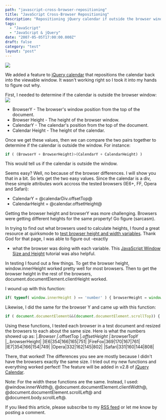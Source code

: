 ```yaml
---
path: "javascript-cross-browser-repositioning"
title: "JavaScript Cross-Browser Repositioning"
description: "Repositioning jQuery calendar if outside the browser window in IE6, IE7, FireFox, Safari and Opera web browsers."
tags: 
  - "JavaScript"
  - "JavaScript & jQuery"
date: "2007-05-05T17:00:00.000Z"
draft: false
category: "test"
layout: "post"
---
```


![](http://marcgrabanski.com/img/calendar-reposition.gif)

We added a feature to [jQuery calendar](http://marcgrabanski.com/code/jquery-calendar) that repositions the calendar back into the viewable window. It wasn't working right so I took it into my hands to figure out why.

First, I needed to determine if the calendar is outside the browser window:
![](http://marcgrabanski.com/img/calendar-heights.gif)

- BrowserY - The browser's window position from the top of the document.
- Browser Height - The height of the browser window.
- CalendarY - The calendar's position from the top of the document.
- Calendar Height - The height of the calendar.

Once we get these values, then we can compare the two pairs together to determine if the calendar is outside the window. For instance:
```js
if ( (BrowserY + BrowserHeight)>(CalendarY + CalendarHeight) )
```

This would tell us if the calendar is outside the window.

Seems easy? Well, no because of the browser differences. I will show you that in a bit. So lets get the two easy values. Since the calendar is a div, these simple attributes work accross the tested browsers (IE6+, FF, Opera and Safari): 
- CalendarY = @calendarDiv.offsetTop@
- CalendarHeight = @calendar.offsetHeight@

Getting the browser height and browserY was more challenging. Browsers were getting different heights for the same property! Go figure (sarcasm).

In trying to find out what browsers used to calculate heights, I found a great resource at quirksmode to [test browser height and width variables](http://www.quirksmode.org/js/doctype_on.html). Thank God for that page, I was able to figure out 
-exactly
- what the browser was doing with each variable. This [JavaScript Window Size and Height](http://www.howtocreate.co.uk/tutorials/javascript/browserwindow) tutorial was also helpful.

In testing I found out a few things. To get the browser height, window.innerHeight worked pretty well for most browsers. Then to get the browser height in the rest of the browsers, document.documentElement.clientHeight worked.

I wound up with this function:
```js
if( typeof( window.innerHeight ) == 'number' ) { browserHeight = window.innerHeight; } else { browserHeight = document.documentElement.clientHeight; }
```

Likewise, I did the same for the browser Y and came up with this function:
```js
if ( document.documentElement&&(document.documentElement.scrollTop)) { browserTopY = document.documentElement.scrollTop; } else { browserTopY = document.body.scrollTop; } 
```

Using these functions, I tested each browser in a test document and resized the browsers to each about the same size. Here is what the numbers showed up as:
|_.Browser |_.offsetTop |_.offsetHeight |_.browserTopY |_.browserHeight| |IE6|354|166|165|751| |FireFox|369|170|167|761| |IE7|354|166|154|749| |Opera|332|162|145|802| |Safari|331|160|144|808|

There, that worked! The differences you see are mostly because I didn't have the browsers exactly the same size. I tried out my new functions and everything worked perfect! The feature will be added in v2.8 of [jQuery Calendar](http://marcgrabanski.com/code/jquery-calendar).

Note: For the width these functions are the same. Instead, I used: @window.innerWidth@, @document.documentElement.clientWidth@, @document.documentElement.scrollLeft@ and @document.body.scrollLeft@.

If you liked this article, please subscribe to my [RSS feed](http://feeds.feedburner.com/allTrades) or let me know by posting a comment.